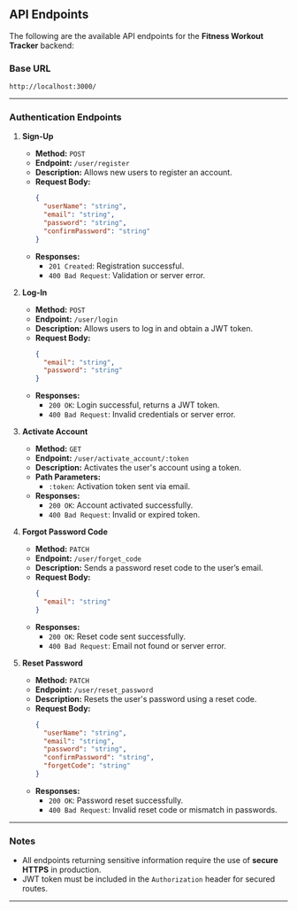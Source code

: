 ## API Endpoints  
The following are the available API endpoints for the **Fitness Workout Tracker** backend:  

### Base URL  
`http://localhost:3000/`  

---

### Authentication Endpoints  

1. **Sign-Up**  
   - **Method:** `POST`  
   - **Endpoint:** `/user/register`  
   - **Description:** Allows new users to register an account.  
   - **Request Body:**  
     ```json
     {
       "userName": "string",
       "email": "string",
       "password": "string",
       "confirmPassword": "string"
     }
     ```  
   - **Responses:**  
     - `201 Created`: Registration successful.  
     - `400 Bad Request`: Validation or server error.  

2. **Log-In**  
   - **Method:** `POST`  
   - **Endpoint:** `/user/login`  
   - **Description:** Allows users to log in and obtain a JWT token.  
   - **Request Body:**  
     ```json
     {
       "email": "string",
       "password": "string"
     }
     ```  
   - **Responses:**  
     - `200 OK`: Login successful, returns a JWT token.  
     - `400 Bad Request`: Invalid credentials or server error.  

3. **Activate Account**  
   - **Method:** `GET`  
   - **Endpoint:** `/user/activate_account/:token`  
   - **Description:** Activates the user's account using a token.  
   - **Path Parameters:**  
     - `:token`: Activation token sent via email.  
   - **Responses:**  
     - `200 OK`: Account activated successfully.  
     - `400 Bad Request`: Invalid or expired token.  

4. **Forgot Password Code**  
   - **Method:** `PATCH`  
   - **Endpoint:** `/user/forget_code`  
   - **Description:** Sends a password reset code to the user’s email.  
   - **Request Body:**  
     ```json
     {
       "email": "string"
     }
     ```  
   - **Responses:**  
     - `200 OK`: Reset code sent successfully.  
     - `400 Bad Request`: Email not found or server error.  

5. **Reset Password**  
   - **Method:** `PATCH`  
   - **Endpoint:** `/user/reset_password`  
   - **Description:** Resets the user's password using a reset code.  
   - **Request Body:**  
     ```json
     {
       "userName": "string",
       "email": "string",
       "password": "string",
       "confirmPassword": "string",
       "forgetCode": "string"
     }
     ```  
   - **Responses:**  
     - `200 OK`: Password reset successfully.  
     - `400 Bad Request`: Invalid reset code or mismatch in passwords.  

---

### Notes  
- All endpoints returning sensitive information require the use of **secure HTTPS** in production.  
- JWT token must be included in the `Authorization` header for secured routes.  

---


